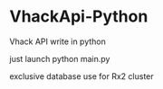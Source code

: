 # VhackApi-Python
Vhack API write in python

just launch python main.py
  
exclusive database use for Rx2 cluster
